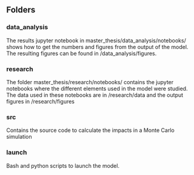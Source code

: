 
## Folders

### data_analysis
The results jupyter notebook in master_thesis/data_analysis/notebooks/ shows how to get the numbers and figures from the output of the model. The resulting figures can be found in /data_analysis/figures.

### research

The folder master_thesis/research/notebooks/ contains the jupyter notebooks where the different elements used in the model were studied. The data used in these notebooks are in /research/data and the output figures in /research/figures

### src

Contains the source code to calculate the impacts in a Monte Carlo simulation

### launch

Bash and python scripts to launch the model.






